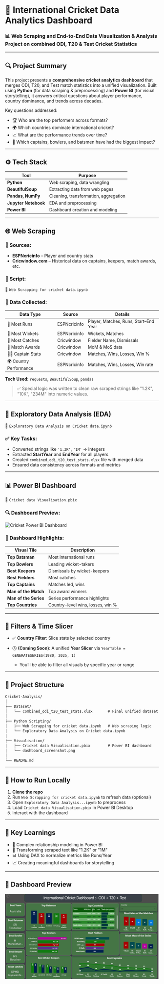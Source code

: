 # 🏏 International Cricket Data Analytics Dashboard

### 📊 Web Scraping and End-to-End Data Visualization & Analysis Project on combined ODI, T20 & Test Cricket Statistics

---

## 🔍 Project Summary

This project presents a **comprehensive cricket analytics dashboard** that merges ODI, T20, and Test match statistics into a unified visualization. Built using **Python** (for data scraping & preprocessing) and **Power BI** (for visual storytelling), it answers critical questions about player performance, country dominance, and trends across decades.

Key questions addressed:

* 🏆 Who are the top performers across formats?
* 🌍 Which countries dominate international cricket?
* 📈 What are the performance trends over time?
* 🎯 Which captains, bowlers, and batsmen have had the biggest impact?

---

## ⚙️ Tech Stack

| Tool                 | Purpose                               |
| -------------------- | ------------------------------------- |
| **Python**           | Web scraping, data wrangling          |
| **BeautifulSoup**    | Extracting data from web pages        |
| **Pandas, NumPy**    | Cleaning, transformation, aggregation |
| **Jupyter Notebook** | EDA and preprocessing                 |
| **Power BI**         | Dashboard creation and modeling       |

---

## 🌐 Web Scraping

### 📍 Sources:

* **ESPNcricinfo** – Player and country stats
* **Cricwindow\.com** – Historical data on captains, keepers, match awards, etc.

### 📂 Script:

📄 `Web Scrapping for cricket data.ipynb`

### 🧹 Data Collected:

| Data Type              | Source       | Details                               |
| ---------------------- | ------------ | ------------------------------------- |
| 🏏 Most Runs           | ESPNcricinfo | Player, Matches, Runs, Start–End Year |
| 🎯 Most Wickets        | ESPNcricinfo | Wickets, Matches                      |
| 🧤 Most Catches        | Cricwindow   | Fielder Name, Dismissals              |
| 🧢 Match Awards        | Cricwindow   | MoM & MoS data                        |
| 🧑‍✈️ Captain Stats    | Cricwindow   | Matches, Wins, Losses, Win %          |
| 🌍 Country Performance | ESPNcricinfo | Matches, Wins, Losses, Win rate       |

**Tech Used:** `requests`, `BeautifulSoup`, `pandas`

> ✅ Special logic was written to clean raw scraped strings like "1.2K", "10K", "234M" into numeric values.

---

## 🧪 Exploratory Data Analysis (EDA)

📄 `Exploratory Data Analysis on Cricket data.ipynb`

### ✅ Key Tasks:

* Converted strings like `'1.3K'`, `'1M'` → integers
* Extracted **StartYear** and **EndYear** for all players
* Created `combined_odi_t20_test_stats.xlsx` file with merged data
* Ensured data consistency across formats and metrics

---

## 📊 Power BI Dashboard

📄 `Cricket data Visualisation.pbix`

### 🔍 Dashboard Preview:

![Cricket Power BI Dashboard](./images/dashboard_screenshot.png)

### 🎯 Dashboard Highlights:

| Visual Tile           | Description                       |
| --------------------- | --------------------------------- |
| **Top Batsman**       | Most international runs           |
| **Top Bowlers**       | Leading wicket-takers             |
| **Best Keepers**      | Dismissals by wicket-keepers      |
| **Best Fielders**     | Most catches                      |
| **Top Captains**      | Matches led, wins                 |
| **Man of the Match**  | Top award winners                 |
| **Man of the Series** | Series performance highlights     |
| **Top Countries**     | Country-level wins, losses, win % |

---

## 🧭 Filters & Time Slicer

* ✅ **Country Filter**: Slice stats by selected country
* 🕒 **(Coming Soon)**: A unified **Year Slicer** via `YearTable = GENERATESERIES(1980, 2025, 1)`

  * You’ll be able to filter all visuals by specific year or range

---

## 📂 Project Structure

```
Cricket-Analysis/
│
├── Dataset/
│   └── combined_odi_t20_test_stats.xlsx       # Final unified dataset
│
├── Python Scripting/
│   ├── Web Scrapping for cricket data.ipynb   # Web scraping logic
│   └── Exploratory Data Analysis on Cricket data.ipynb
│
├── Visualisation/
│   ├── Cricket data Visualisation.pbix        # Power BI dashboard
│   └── dashboard_screenshot.png
│
└── README.md
```

---

## 🚀 How to Run Locally

1. **Clone the repo**
2. Run `Web Scrapping for cricket data.ipynb` to refresh data (optional)
3. Open `Exploratory Data Analysis...ipynb` to preprocess
4. Load `Cricket data Visualisation.pbix` in Power BI Desktop
5. Interact with the dashboard

---
## 🧠 Key Learnings

* 🔗 Complex relationship modeling in Power BI
* 🧹 Transforming scraped text like "1.2K" or "1M"
* 📊 Using DAX to normalize metrics like Runs/Year
* 📈 Creating meaningful dashboards for storytelling

---

## 📸 Dashboard Preview

![Dashboard Preview](./dashboard_screenshot.png)

